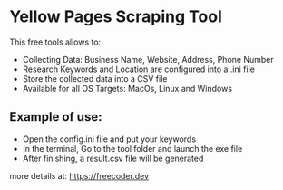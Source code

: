 # Yellow Pages Scraping Tool

This free tools allows to:

- Collecting Data: Business Name, Website, Address, Phone Number
- Research Keywords and Location are configured into a .ini file
- Store the collected data into a CSV file
- Available for all OS Targets: MacOs, Linux and Windows

## Example of use:

- Open the config.ini file and put your keywords
- In the terminal, Go to the tool folder and launch the exe file
- After finishing, a result.csv file will be generated


more details at: https://freecoder.dev
